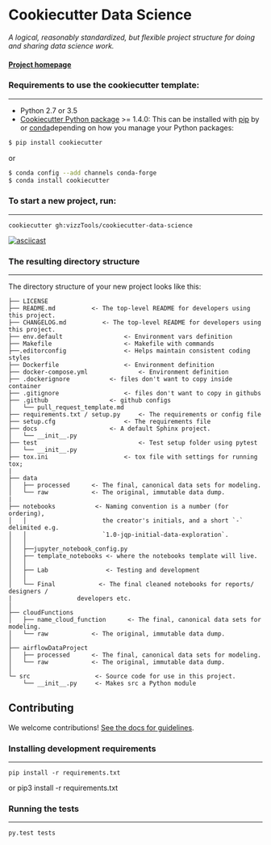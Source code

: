 # Cookiecutter Data Science

_A logical, reasonably standardized, but flexible project structure for doing and sharing data science work._


#### [Project homepage](http://vizzTools.github.io/cookiecutter-data-science/)


### Requirements to use the cookiecutter template:
-----------
 - Python 2.7 or 3.5
 - [Cookiecutter Python package](http://cookiecutter.readthedocs.org/en/latest/installation.html) >= 1.4.0: This can be installed with [pip]() by or [conda]()depending on how you manage your Python packages:

``` bash
$ pip install cookiecutter
```

or

``` bash
$ conda config --add channels conda-forge
$ conda install cookiecutter
```


### To start a new project, run:
------------

    cookiecutter gh:vizzTools/cookiecutter-data-science


[![asciicast](https://asciinema.org/a/244658.svg)](https://asciinema.org/a/244658)


### The resulting directory structure
------------

The directory structure of your new project looks like this:

```
├── LICENSE
├── README.md          <- The top-level README for developers using this project.
├── CHANGELOG.md          <- The top-level README for developers using this project.
├── env.default  				<- Environment vars definition
├── Makefile           			<- Makefile with commands
├──.editorconfig				<- Helps maintain consistent coding styles
├── Dockerfile         			<- Environment definition
├── docker-compose.yml  			<- Environment definition
├── .dockerignore  			<- files don't want to copy inside container
├── .gitignore  				<- files don't want to copy in githubs
├── .github  				<- github configs
│   └── pull_request_template.md
├── requirements.txt / setup.py   	<- The requirements or config file
├── setup.cfg   				<- The requirements file
├── docs 					<- A default Sphinx project.
│   └── __init__.py
├── test                			<- Test setup folder using pytest
│   └── __init__.py
├── tox.ini            			<- tox file with settings for running tox;
|
├── data
│   ├── processed      <- The final, canonical data sets for modeling.
│   └── raw            <- The original, immutable data dump.
|
├── notebooks           <- Naming convention is a number (for ordering),
│   │                     the creator's initials, and a short `-` delimited e.g.
│   │                     `1.0-jqp-initial-data-exploration`.
│   │
│   ├──jupyter_notebook_config.py
│   ├── template_notebooks <- where the notebooks template will live.
│   │
│   ├── Lab                <- Testing and development
│   │
│   └── Final            <- The final cleaned notebooks for reports/ designers /
|				   developers etc.
│
├── cloudFunctions
│   ├── name_cloud_function      <- The final, canonical data sets for modeling.
│   └── raw            <- The original, immutable data dump.
│
├── airflowDataProject
│   ├── processed      <- The final, canonical data sets for modeling.
│   └── raw            <- The original, immutable data dump.
│
└─ src                  <- Source code for use in this project.
    └── __init__.py     <- Makes src a Python module

```

## Contributing

We welcome contributions! [See the docs for guidelines](https://vizzTools.github.io/cookiecutter-data-science/#contributing).

### Installing development requirements
------------

    pip install -r requirements.txt
or
    pip3 install -r requirements.txt

### Running the tests
------------

    py.test tests
